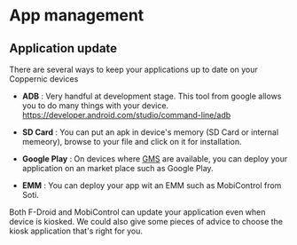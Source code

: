 App management
==============

Application update
------------------

There are several ways to keep your applications up to date on your Coppernic devices

- **ADB** : Very handful at development stage. This tool from google allows you to do many things with your device. https://developer.android.com/studio/command-line/adb

- **SD Card** : You can put an apk in device's memory (SD Card or internal memeory), browse to your file and click on it for installation.

- **Google Play** : On devices where [GMS](https://www.android.com/intl/en_us/gms/) are available, you can deploy your application on an market place such as Google Play.

- **EMM** : You can deploy your app wit an EMM such as MobiControl from Soti.

Both F-Droid and MobiControl can update your application even when device is kiosked.
We could also give some pieces of advice to choose the kiosk application that's right for you.
